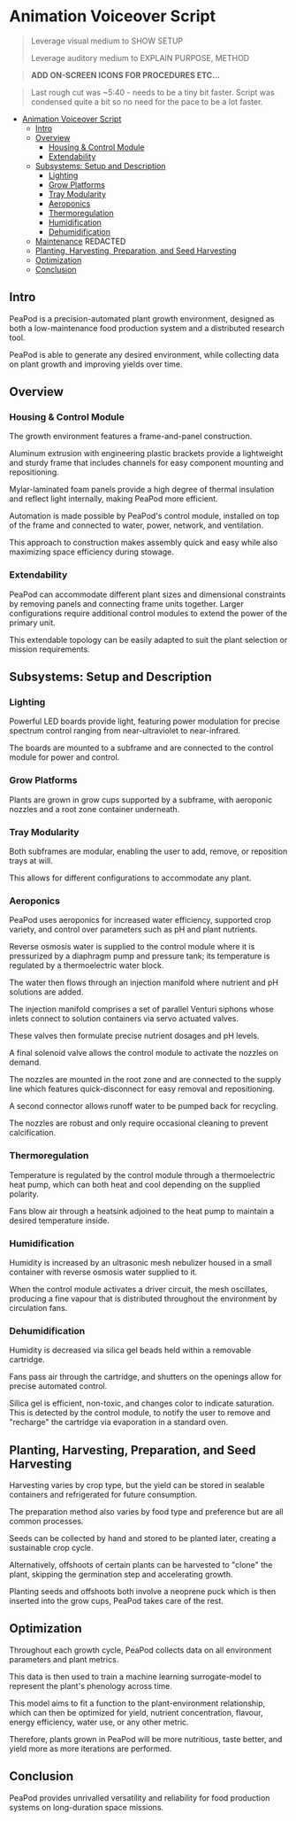 # Animation Voiceover Script

> Leverage visual medium to SHOW SETUP
>
> Leverage auditory medium to EXPLAIN PURPOSE, METHOD

> **ADD ON-SCREEN ICONS FOR PROCEDURES ETC...**

> Last rough cut was ~5:40 - needs to be a tiny bit faster.
> Script was condensed quite a bit so no need for the pace to be a lot faster.

- [Animation Voiceover Script](#animation-voiceover-script)
  - [Intro](#intro)
  - [Overview](#overview)
    - [Housing & Control Module](#housing--control-module)
    - [Extendability](#extendability)
  - [Subsystems: Setup and Description](#subsystems-setup-and-description)
    - [Lighting](#lighting)
    - [Grow Platforms](#grow-platforms)
    - [Tray Modularity](#tray-modularity)
    - [Aeroponics](#aeroponics)
    - [Thermoregulation](#thermoregulation)
    - [Humidification](#humidification)
    - [Dehumidification](#dehumidification)
  - [Maintenance](#maintenance) REDACTED
  - [Planting, Harvesting, Preparation, and Seed Harvesting](#planting-harvesting-preparation-and-seed-harvesting)
  - [Optimization](#optimization)
  - [Conclusion](#conclusion)

## Intro

PeaPod is a precision-automated plant growth environment, designed as both a low-maintenance food production system and a distributed research tool. 

PeaPod is able to generate any desired environment, while collecting data on plant growth and improving yields over time.

## Overview

### Housing & Control Module

The growth environment features a frame-and-panel construction. 

Aluminum extrusion with engineering plastic brackets provide a lightweight and sturdy frame that includes channels for easy component mounting and repositioning. 

Mylar-laminated foam panels provide a high degree of thermal insulation and reflect light internally, making PeaPod more efficient.

Automation is made possible by PeaPod's control module, installed on top of the frame and connected to water, power, network, and ventilation.

This approach to construction makes assembly quick and easy while also maximizing space efficiency during stowage.

### Extendability

PeaPod can accommodate different plant sizes and dimensional constraints by removing panels and connecting frame units together. Larger configurations require additional control modules to extend the power of the primary unit. 

This extendable topology can be easily adapted to suit the plant selection or mission requirements.

## Subsystems: Setup and Description

### Lighting

Powerful LED boards provide light, featuring power modulation for precise spectrum control ranging from near-ultraviolet to near-infrared.

The boards are mounted to a subframe and are connected to the control module for power and control.

### Grow Platforms

Plants are grown in grow cups supported by a subframe, with aeroponic nozzles and a root zone container underneath.

### Tray Modularity

Both subframes are modular, enabling the user to add, remove, or reposition trays at will. 

This allows for different configurations to accommodate any plant. 

### Aeroponics

PeaPod uses aeroponics for increased water efficiency, supported crop variety, and control over parameters such as pH and plant nutrients.

Reverse osmosis water is supplied to the control module where it is pressurized by a diaphragm pump and pressure tank; its temperature is regulated by a thermoelectric water block. 

The water then flows through an injection manifold where nutrient and pH solutions are added.

The injection manifold comprises a set of parallel Venturi siphons whose inlets connect to solution containers via servo actuated valves.

These valves then formulate precise nutrient dosages and pH levels.

A final solenoid valve allows the control module to activate the nozzles on demand.

The nozzles are mounted in the root zone and are connected to the supply line which features quick-disconnect for easy removal and repositioning.

A second connector allows runoff water to be pumped back for recycling.

The nozzles are robust and only require occasional cleaning to prevent calcification.

### Thermoregulation

Temperature is regulated by the control module through a thermoelectric heat pump, which can both heat and cool depending on the supplied polarity.

Fans blow air through a heatsink adjoined to the heat pump to maintain a desired temperature inside.

### Humidification

Humidity is increased by an ultrasonic mesh nebulizer housed in a small container with reverse osmosis water supplied to it. 

When the control module activates a driver circuit, the mesh oscillates, producing a fine vapour that is distributed throughout the environment by circulation fans.

### Dehumidification

Humidity is decreased via silica gel beads held within a removable cartridge.

Fans pass air through the cartridge, and shutters on the openings allow for precise automated control. 

Silica gel is efficient, non-toxic, and changes color to indicate saturation. This is detected by the control module, to notify the user to remove and "recharge" the cartridge via evaporation in a standard oven.

## Planting, Harvesting, Preparation, and Seed Harvesting

Harvesting varies by crop type, but the yield can be stored in sealable containers and refrigerated for future consumption. 

The preparation method also varies by food type and preference but are all common processes.

Seeds can be collected by hand and stored to be planted later, creating a sustainable crop cycle. 

Alternatively, offshoots of certain plants can be harvested to "clone" the plant, skipping the germination step and accelerating growth.

Planting seeds and offshoots both involve a neoprene puck which is then inserted into the grow cups, PeaPod takes care of the rest. 

## Optimization

Throughout each growth cycle, PeaPod collects data on all environment parameters and plant metrics.

This data is then used to train a machine learning surrogate-model to represent the plant's phenology across time.

This model aims to fit a function to the plant-environment relationship, which can then be optimized for yield, nutrient concentration, flavour, energy efficiency, water use, or any other metric.

Therefore, plants grown in PeaPod will be more nutritious, taste better, and yield more as more iterations are performed.

## Conclusion

PeaPod provides unrivalled versatility and reliability for food production systems on long-duration space missions.

